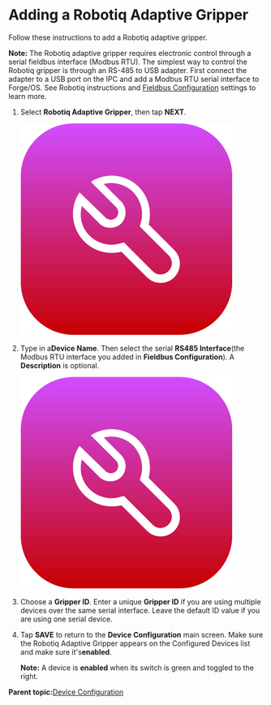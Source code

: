 # Adding a Robotiq Adaptive Gripper

Follow these instructions to add a Robotiq adaptive gripper.

**Note:** The Robotiq adaptive gripper requires electronic control through a serial fieldbus interface \(Modbus RTU\). The simplest way to control the Robotiq gripper is through an RS-485 to USB adapter. First connect the adapter to a USB port on the IPC and add a Modbus RTU serial interface to Forge/OS. See Robotiq instructions and [Fieldbus Configuration](../Settings/FieldbusConfiguration.md) settings to learn more.

1.  Select **Robotiq Adaptive Gripper**, then tap **NEXT**.

    ![](../Images/DeviceConfiguration/DeviceConfiguration-Icon.png)

2.  Type in a**Device Name**. Then select the serial **RS485 Interface**\(the Modbus RTU interface you added in **Fieldbus Configuration**\). A **Description** is optional.

    ![](../Images/DeviceConfiguration/DeviceConfiguration-Icon.png)

3.  Choose a **Gripper ID**. Enter a unique **Gripper ID** if you are using multiple devices over the same serial interface. Leave the default ID value if you are using one serial device.

4.  Tap **SAVE** to return to the **Device Configuration** main screen. Make sure the Robotiq Adaptive Gripper appears on the Configured Devices list and make sure it's ​**enabled**​.

    **Note:** A device is **enabled** when its switch is green and toggled to the right.


**Parent topic:**[Device Configuration](../DeviceConfiguration/DeviceConfigurationOverview.md)


